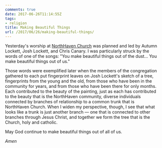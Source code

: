 ```yaml
---
comments: true
date: 2017-06-26T11:14:55Z
tags:
- religion
title: Making Beautiful Things
url: /2017/06/26/making-beautiful-things/
---
```


Yesterday's worship at [NorthHaven Church](http://www.northhavenchurch.net) was planned and led by Autumn Lockett, Josh Lockett, and Chris Canary. I was particularly struck by the words of one of the songs: "You make beautiful things out of the dust... You make beautiful things out of us."

Those words were exemplified later when the members of the congregation gathered to each put fingerprint leaves on Josh Lockett's sketch of a tree, fingerprints from the young and the old, from those who have been in the community for years, and from those who have been there for only months. Each contributed to the beauty of the painting, just as each has contributed to the beauty that is the NorthHaven community, diverse individuals connected by branches of relationship to a common trunk that is NorthHaven Church. When I widen my perspective, though, I see that what looks like a trunk is just another branch — one that is connected to other branches through Jesus Christ, and together we form the tree that is the Church, holy and catholic.

May God continue to make beautiful things out of all of us.

*Amen*



